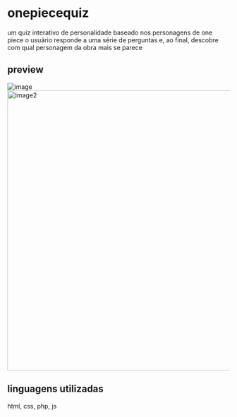 # onepiecequiz
um quiz interativo de personalidade baseado nos personagens de one piece 
o usuário responde a uma série de perguntas e, ao final, descobre com qual personagem da obra mais se parece

## preview
![image](https://github.com/user-attachments/assets/5043c1c3-5954-4fd2-8b4b-27acc5b29684)
<br>
<img width="1360" height="635" alt="image2" src="https://github.com/user-attachments/assets/0935a432-8d30-43eb-9091-c40d0e849fad" />

## linguagens utilizadas
html, css, php, js
